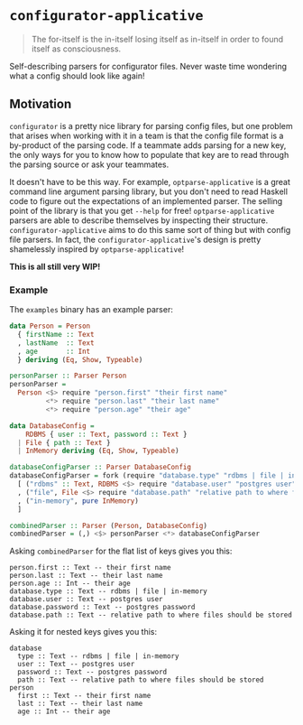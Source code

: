 # `configurator-applicative`

> The for-itself is the in-itself losing itself as in-itself in order to found itself as consciousness.

Self-describing parsers for configurator files. Never waste time wondering what a config should look like again!

## Motivation

`configurator` is a pretty nice library for parsing config files, but one problem that arises when working with it in a team is that the config file format is a by-product of the parsing code. If a teammate adds parsing for a new key, the only ways for you to know how to populate that key are to read through the parsing source or ask your teammates.

It doesn't have to be this way. For example, `optparse-applicative` is a great command line argument parsing library, but you don't need to read Haskell code to figure out the expectations of an implemented parser. The selling point of the library is that you get `--help` for free! `optparse-applicative` parsers are able to describe themselves by inspecting their structure. `configurator-applicative` aims to do this same sort of thing but with config file parsers. In fact, the `configurator-applicative`'s design is pretty shamelessly inspired by `optparse-applicative`!

**This is all still very WIP!**

### Example
The `examples` binary has an example parser:

```haskell
data Person = Person
  { firstName :: Text
  , lastName  :: Text
  , age       :: Int
  } deriving (Eq, Show, Typeable)

personParser :: Parser Person
personParser =
  Person <$> require "person.first" "their first name"
         <*> require "person.last" "their last name"
         <*> require "person.age" "their age"

data DatabaseConfig =
    RDBMS { user :: Text, password :: Text }
  | File { path :: Text }
  | InMemory deriving (Eq, Show, Typeable)

databaseConfigParser :: Parser DatabaseConfig
databaseConfigParser = fork (require "database.type" "rdbms | file | in-memory") $
  [ ("rdbms" :: Text, RDBMS <$> require "database.user" "postgres user" <*> require "database.password" "postgres password")
  , ("file", File <$> require "database.path" "relative path to where files should be stored")
  , ("in-memory", pure InMemory)
  ]

combinedParser :: Parser (Person, DatabaseConfig)
combinedParser = (,) <$> personParser <*> databaseConfigParser
```

Asking `combinedParser` for the flat list of keys gives you this:
```
person.first :: Text -- their first name
person.last :: Text -- their last name
person.age :: Int -- their age
database.type :: Text -- rdbms | file | in-memory
database.user :: Text -- postgres user
database.password :: Text -- postgres password
database.path :: Text -- relative path to where files should be stored
```

Asking it for nested keys gives you this:
```
database
  type :: Text -- rdbms | file | in-memory
  user :: Text -- postgres user
  password :: Text -- postgres password
  path :: Text -- relative path to where files should be stored
person
  first :: Text -- their first name
  last :: Text -- their last name
  age :: Int -- their age
```
